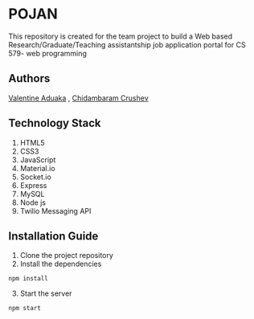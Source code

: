 # POJAN
This repository is created for the team project to build a Web based Research/Graduate/Teaching assistantship job application portal for CS 579- web programming

## Authors
[Valentine Aduaka](https://github.com/sabival89) , [Chidambaram Crushev](https://github.com/chidcrushev)

<h2>Technology Stack</h2>
<ol>
    <li> HTML5</li>
    <li> CSS3</li>
    <li> JavaScript</li>
    <li> Material.io</li>
    <li> Socket.io</li>
    <li> Express</li>
    <li> MySQL</li>
    <li> Node js</li>
    <li> Twilio Messaging API</li>
</ol>

## Installation Guide
1. Clone the project repository 
2. Install the dependencies 
```
npm install
```
3. Start the server
```
npm start
```
